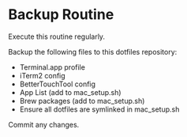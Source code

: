 # Backup Routine

Execute this routine regularly.

Backup the following files to this dotfiles repository:
- Terminal.app profile
- iTerm2 config
- BetterTouchTool config
- App List (add to mac_setup.sh)
- Brew packages (add to mac_setup.sh)
- Ensure all dotfiles are symlinked in mac_setup.sh

Commit any changes.
